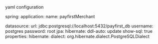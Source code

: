 yaml configuration

spring:
  application:
    name: payfirstMerchant

  datasource:
    url: jdbc:postgresql://localhost:5432/payfirst_db
    username: postgres
    password: root
  jpa:
    hibernate:
      ddl-auto: update
    show-sql: true
    properties:
      hibernate:
        dialect: org.hibernate.dialect.PostgreSQLDialect

